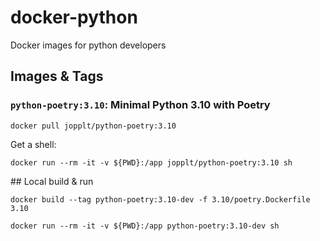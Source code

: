 # docker-python
Docker images for python developers

## Images & Tags
### `python-poetry:3.10`: Minimal Python 3.10 with Poetry
```
docker pull jopplt/python-poetry:3.10
```

Get a shell:
```
docker run --rm -it -v ${PWD}:/app jopplt/python-poetry:3.10 sh
```

## Local build & run
```
docker build --tag python-poetry:3.10-dev -f 3.10/poetry.Dockerfile 3.10
```

```
docker run --rm -it -v ${PWD}:/app python-poetry:3.10-dev sh
```